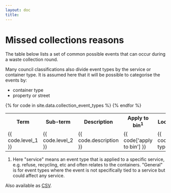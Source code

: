 ```yaml
---
layout: doc
title: 
---
```


# Missed collections reasons

The table below lists a set of common possible events that can occur during a waste collection round.

Many council classifications also divide event types by the service or container type. It is assumed here that it will be possible to categorise the events by:

* container type
* property or street


<table>
<tr>
  <th>Term</th>
  <th>Sub-term</th>
  <th>Description</th>
  <th>Apply to bin<sup>1</sup></th>
  <th>Location type</th>
</tr>
{% for code in site.data.collection_event_types %}
<tr>
  <td>{{ code.level_1 }}</td>
  <td>{{ code.level_2 }}</td>
  <td>{{ code.description }}</td>
  <td>{{ code['apply to bin'] }}</td>
  <td>{{ code['location type'] }}</td>
</tr>
{% endfor %}
</table>

1. Here "service" means an event type that is applied to a specific service, e.g. refuse, recycling, etc and often relates to the containers. "General" is for event types where the event is not specifically tied to a service but could affect any service.

Also available as <a href="https://raw.githubusercontent.com/communitiesuk/waste-service-standards/master/_data/collection_event_types.csv" download="materials.csv">CSV</a>.